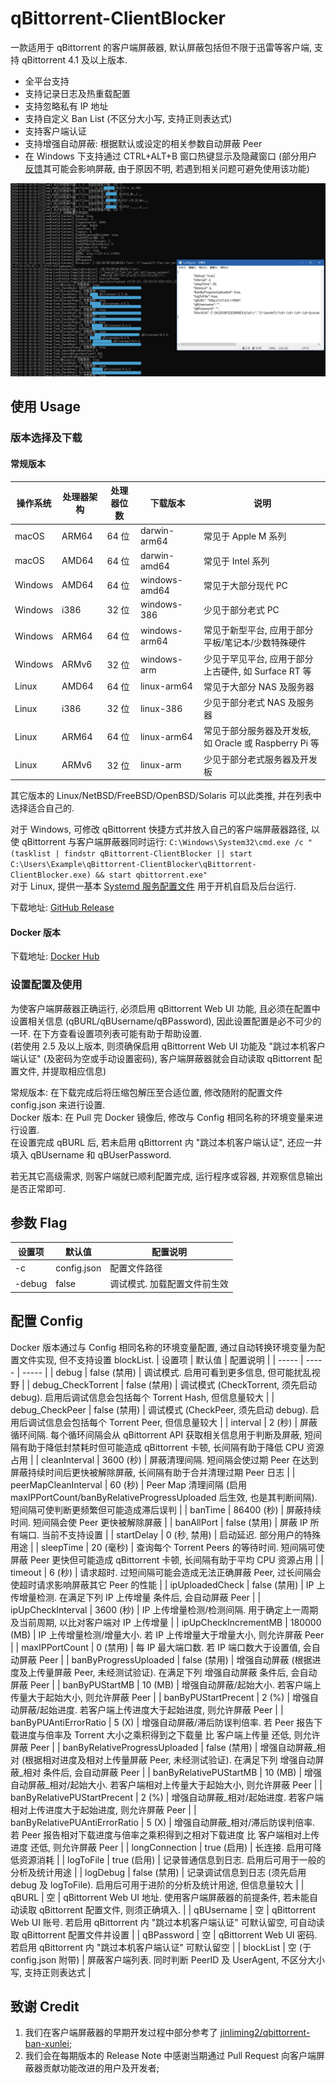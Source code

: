 # qBittorrent-ClientBlocker
一款适用于 qBittorrent 的客户端屏蔽器, 默认屏蔽包括但不限于迅雷等客户端, 支持 qBittorrent 4.1 及以上版本.

* 全平台支持
* 支持记录日志及热重载配置
* 支持忽略私有 IP 地址
* 支持自定义 Ban List (不区分大小写, 支持正则表达式)
* 支持客户端认证
* 支持增强自动屏蔽: 根据默认或设定的相关参数自动屏蔽 Peer
* 在 Windows 下支持通过 CTRL+ALT+B 窗口热键显示及隐藏窗口 (部分用户[反馈](https://github.com/Simple-Tracker/qBittorrent-ClientBlocker/issues/10)其可能会影响屏蔽, 由于原因不明, 若遇到相关问题可避免使用该功能)

![Preview](Preview.png)

## 使用 Usage
### 版本选择及下载
#### 常规版本
| 操作系统 | 处理器架构 | 处理器位数 | 下载版本 | 说明 |
| ----- | ----- | ----- | ----- | ----- |
| macOS | ARM64 | 64 位 | darwin-arm64 | 常见于 Apple M 系列 |
| macOS | AMD64 | 64 位 | darwin-amd64 | 常见于 Intel 系列 |
| Windows | AMD64 | 64 位 | windows-amd64 | 常见于大部分现代 PC |
| Windows | i386 | 32 位 | windows-386 | 少见于部分老式 PC |
| Windows | ARM64 | 64 位 | windows-arm64 | 常见于新型平台, 应用于部分平板/笔记本/少数特殊硬件 |
| Windows | ARMv6 | 32 位 | windows-arm | 少见于罕见平台, 应用于部分上古硬件, 如 Surface RT 等 |
| Linux | AMD64 | 64 位 | linux-arm64 | 常见于大部分 NAS 及服务器 |
| Linux | i386 | 32 位 | linux-386 | 少见于部分老式 NAS 及服务器 |
| Linux | ARM64 | 64 位 | linux-arm64 | 常见于部分服务器及开发板, 如 Oracle 或 Raspberry Pi 等 |
| Linux | ARMv6 | 32 位 | linux-arm | 少见于部分老式服务器及开发板 |

其它版本的 Linux/NetBSD/FreeBSD/OpenBSD/Solaris 可以此类推, 并在列表中选择适合自己的.  

对于 Windows, 可修改 qBittorrent 快捷方式并放入自己的客户端屏蔽器路径, 以使 qBittorrent 与客户端屏蔽器同时运行: ```C:\Windows\System32\cmd.exe /c "(tasklist | findstr qBittorrent-ClientBlocker || start C:\Users\Example\qBittorrent-ClientBlocker\qBittorrent-ClientBlocker.exe) && start qbittorrent.exe"```  
对于 Linux, 提供一基本 [Systemd 服务配置文件](https://github.com/Simple-Tracker/qBittorrent-ClientBlocker/wiki#systemd) 用于开机自启及后台运行.  

下载地址: [GitHub Release](https://github.com/Simple-Tracker/qBittorrent-ClientBlocker/releases)  

#### Docker 版本
下载地址: [Docker Hub](https://hub.docker.com/r/simpletracker/qbittorrent-clientblocker)

### 设置配置及使用
为使客户端屏蔽器正确运行, 必须启用 qBittorrent Web UI 功能, 且必须在配置中设置相关信息 (qBURL/qBUsername/qBPassword), 因此设置配置是必不可少的一环. 在下方查看设置项列表可能有助于帮助设置.  
(若使用 2.5 及以上版本, 则须确保启用 qBittorrent Web UI 功能及 "跳过本机客户端认证" (及密码为空或手动设置密码), 客户端屏蔽器就会自动读取 qBittorrent 配置文件, 并提取相应信息)  

常规版本: 在下载完成后将压缩包解压至合适位置, 修改随附的配置文件 config.json 来进行设置.  
Docker 版本: 在 Pull 完 Docker 镜像后, 修改与 Config 相同名称的环境变量来进行设置.  
在设置完成 qBURL 后, 若未启用 qBittorrent 内 "跳过本机客户端认证", 还应一并填入 qBUsername 和 qBUserPassword.  

若无其它高级需求, 则客户端就已顺利配置完成, 运行程序或容器, 并观察信息输出是否正常即可.  

## 参数 Flag
| 设置项 | 默认值 | 配置说明 |
| ----- | ----- | ----- |
| -c | config.json | 配置文件路径 |
| -debug | false | 调试模式. 加载配置文件前生效 |

## 配置 Config
Docker 版本通过与 Config 相同名称的环境变量配置, 通过自动转换环境变量为配置文件实现, 但不支持设置 blockList.
| 设置项 | 默认值 | 配置说明 |
| ----- | ----- | ----- |
| debug | false (禁用) | 调试模式. 启用可看到更多信息, 但可能扰乱视野 |
| debug_CheckTorrent | false (禁用) | 调试模式 (CheckTorrent, 须先启动 debug). 启用后调试信息会包括每个 Torrent Hash, 但信息量较大 |
| debug_CheckPeer | false (禁用) | 调试模式 (CheckPeer, 须先启动 debug). 启用后调试信息会包括每个 Torrent Peer, 但信息量较大 |
| interval | 2 (秒) | 屏蔽循环间隔. 每个循环间隔会从 qBittorrent API 获取相关信息用于判断及屏蔽, 短间隔有助于降低封禁耗时但可能造成 qBittorrent 卡顿, 长间隔有助于降低 CPU 资源占用 |
| cleanInterval | 3600 (秒) | 屏蔽清理间隔. 短间隔会使过期 Peer 在达到屏蔽持续时间后更快被解除屏蔽, 长间隔有助于合并清理过期 Peer 日志 |
| peerMapCleanInterval | 60 (秒) | Peer Map 清理间隔 (启用 maxIPPortCount/banByRelativeProgressUploaded 后生效, 也是其判断间隔). 短间隔可使判断更频繁但可能造成滞后误判 |
| banTime | 86400 (秒) | 屏蔽持续时间. 短间隔会使 Peer 更快被解除屏蔽 |
| banAllPort | false (禁用) | 屏蔽 IP 所有端口. 当前不支持设置 |
| startDelay | 0 (秒, 禁用) | 启动延迟. 部分用户的特殊用途 |
| sleepTime | 20 (毫秒) | 查询每个 Torrent Peers 的等待时间. 短间隔可使屏蔽 Peer 更快但可能造成 qBittorrent 卡顿, 长间隔有助于平均 CPU 资源占用 |
| timeout | 6 (秒) | 请求超时. 过短间隔可能会造成无法正确屏蔽 Peer, 过长间隔会使超时请求影响屏蔽其它 Peer 的性能 |
| ipUploadedCheck | false (禁用) | IP 上传增量检测. 在满足下列 IP 上传增量 条件后, 会自动屏蔽 Peer |
| ipUpCheckInterval | 3600 (秒) | IP 上传增量检测/检测间隔. 用于确定上一周期及当前周期, 以比对客户端对 IP 上传增量 |
| ipUpCheckIncrementMB | 180000 (MB) | IP 上传增量检测/增量大小. 若 IP 上传增量大于增量大小, 则允许屏蔽 Peer |
| maxIPPortCount | 0 (禁用) | 每 IP 最大端口数. 若 IP 端口数大于设置值, 会自动屏蔽 Peer |
| banByProgressUploaded | false (禁用) | 增强自动屏蔽 (根据进度及上传量屏蔽 Peer, 未经测试验证). 在满足下列 增强自动屏蔽 条件后, 会自动屏蔽 Peer |
| banByPUStartMB | 10 (MB) | 增强自动屏蔽/起始大小. 若客户端上传量大于起始大小, 则允许屏蔽 Peer |
| banByPUStartPrecent | 2 (%) | 增强自动屏蔽/起始进度. 若客户端上传进度大于起始进度, 则允许屏蔽 Peer |
| banByPUAntiErrorRatio | 5 (X) | 增强自动屏蔽/滞后防误判倍率. 若 Peer 报告下载进度与倍率及 Torrent 大小之乘积得到之下载量 比 客户端上传量 还低, 则允许屏蔽 Peer |
| banByRelativeProgressUploaded | false (禁用) | 增强自动屏蔽_相对 (根据相对进度及相对上传量屏蔽 Peer, 未经测试验证). 在满足下列 增强自动屏蔽_相对 条件后, 会自动屏蔽 Peer |
| banByRelativePUStartMB | 10 (MB) | 增强自动屏蔽_相对/起始大小. 若客户端相对上传量大于起始大小, 则允许屏蔽 Peer |
| banByRelativePUStartPrecent | 2 (%) | 增强自动屏蔽_相对/起始进度. 若客户端相对上传进度大于起始进度, 则允许屏蔽 Peer |
| banByRelativePUAntiErrorRatio | 5 (X) | 增强自动屏蔽_相对/滞后防误判倍率. 若 Peer 报告相对下载进度与倍率之乘积得到之相对下载进度 比 客户端相对上传进度 还低, 则允许屏蔽 Peer |
| longConnection | true (启用) | 长连接. 启用可降低资源消耗 |
| logToFile | true (启用) | 记录普通信息到日志. 启用后可用于一般的分析及统计用途 |
| logDebug | false (禁用) | 记录调试信息到日志 (须先启用 debug 及 logToFile). 启用后可用于进阶的分析及统计用途, 但信息量较大 |
| qBURL | 空 | qBittorrent Web UI 地址. 使用客户端屏蔽器的前提条件, 若未能自动读取 qBittorrent 配置文件, 则须正确填入. |
| qBUsername | 空 | qBittorrent Web UI 账号. 若启用 qBittorrent 内 "跳过本机客户端认证" 可默认留空, 可自动读取 qBittorrent 配置文件并设置 |
| qBPassword | 空 | qBittorrent Web UI 密码. 若启用 qBittorrent 内 "跳过本机客户端认证" 可默认留空 |
| blockList | 空 (于 config.json 附带) | 屏蔽客户端列表. 同时判断 PeerID 及 UserAgent, 不区分大小写, 支持正则表达式 |

## 致谢 Credit
1. 我们在客户端屏蔽器的早期开发过程中部分参考了 [jinliming2/qbittorrent-ban-xunlei](https://github.com/jinliming2/qbittorrent-ban-xunlei);
2. 我们会在每期版本的 Release Note 中感谢当期通过 Pull Request 向客户端屏蔽器贡献功能改进的用户及开发者;
